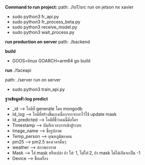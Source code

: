 **Command to run project:**
path: ./IoT/src run on jetson nx xavier
- sudo python3 fr_api.py
- sudo python3 fr_process_beta.py
- sudo python3 receive_model.py
- sudo python3 wait_process.py

**run production on server**
path: ./backend

**build**
- GOOS=linux GOARCH=arm64 go build


**run**
./faceapi

path: ./server run on server
- sudo python3 train_api.py 

<!-- logpredict -->
**ฐานข้อมูลตัว log predict**

- _id --> ไอดีที่ generate โดย mongodb
- Id_log —> ไอดีที่สร้างขึ้นเองเนื่องจากจะเอาไว้ใช้ update mask
- Id_predicted —> ไอดีที่ชี้ว่าคนนี้คือใคร
- Timestamp —> บันทึกเวลาการเข้าสู่ระบบ
- Image_name —> ชื่อรูปภาพ
- Temp_person —> อุณหภูมิของคน
- pm25 —> pm2.5 ของเวลานั้นๆ
- weather —> สภาพอากาศ
- Mask —> ใส่ mask หรือเปล่า ถ้า ใส่: 1, ไม่ใส่:2, ถ้า mask ไม่ได้เปิดจะเป็น -1
- Device —> ชื่อเครื่อง
